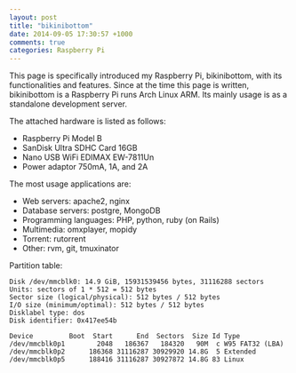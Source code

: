 ```yaml
---
layout: post
title: "bikinibottom"
date: 2014-09-05 17:30:57 +1000
comments: true
categories: Raspberry Pi
---
```

This page is specifically introduced my Raspberry Pi, bikinibottom, with its functionalities and features. Since at the time this page is written, bikinibottom is a Raspberry Pi runs Arch Linux ARM. Its mainly usage is as a standalone development server.
<!-- more -->
The attached hardware is listed as follows:

- Raspberry Pi Model B
- SanDisk Ultra SDHC Card 16GB
- Nano USB WiFi EDIMAX EW-7811Un
- Power adaptor 750mA, 1A, and 2A

The most usage applications are:

- Web servers: apache2, nginx
- Database servers: postgre, MongoDB
- Programming languages: PHP, python, ruby (on Rails)
- Multimedia: omxplayer, mopidy
- Torrent: rutorrent
- Other: rvm, git, tmuxinator

Partition table:
```
Disk /dev/mmcblk0: 14.9 GiB, 15931539456 bytes, 31116288 sectors
Units: sectors of 1 * 512 = 512 bytes
Sector size (logical/physical): 512 bytes / 512 bytes
I/O size (minimum/optimal): 512 bytes / 512 bytes
Disklabel type: dos
Disk identifier: 0x417ee54b

Device         Boot  Start      End  Sectors  Size Id Type
/dev/mmcblk0p1        2048   186367   184320   90M  c W95 FAT32 (LBA)
/dev/mmcblk0p2      186368 31116287 30929920 14.8G  5 Extended
/dev/mmcblk0p5      188416 31116287 30927872 14.8G 83 Linux
```
